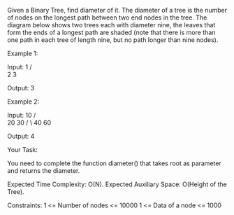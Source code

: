 Given a Binary Tree, find diameter of it.
The diameter of a tree is the number of nodes on the longest path between two end nodes in the tree. The diagram below shows two trees each with diameter nine, the leaves that form the ends of a longest path are shaded (note that there is more than one path in each tree of length nine, but no path longer than nine nodes).



Example 1:

Input:
       1
     /  \
    2    3
    
    
Output: 3


Example 2:

Input:
         10
        /   \
      20    30
    /   \ 
   40   60
   
   
Output: 4


Your Task:

You need to complete the function diameter() that takes root as parameter and returns the diameter.

Expected Time Complexity: O(N).
Expected Auxiliary Space: O(Height of the Tree).

Constraints:
1 <= Number of nodes <= 10000
1 <= Data of a node <= 1000

 
